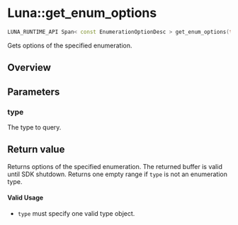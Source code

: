 # Luna::get_enum_options

```c++
LUNA_RUNTIME_API Span< const EnumerationOptionDesc > get_enum_options(typeinfo_t type)
```

Gets options of the specified enumeration. 

## Overview


## Parameters
### type
The type to query. 

## Return value
Returns options of the specified enumeration. The returned buffer is valid until SDK shutdown. Returns one empty range if `type` is not an enumeration type. 

#### Valid Usage
* `type` must specify one valid type object. 

